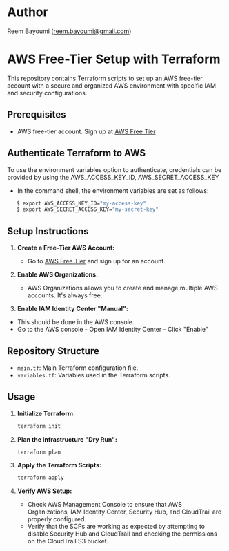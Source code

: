 # Author

Reem Bayoumi (reem.bayoumi@gmail.com)



# AWS Free-Tier Setup with Terraform

This repository contains Terraform scripts to set up an AWS free-tier account with a secure and organized AWS environment with specific IAM and security configurations.

## Prerequisites

- AWS free-tier account. Sign up at [AWS Free Tier](https://aws.amazon.com/free)

## Authenticate Terraform to AWS
To use the environment variables option to authenticate, credentials can be provided by using the AWS_ACCESS_KEY_ID, AWS_SECRET_ACCESS_KEY

- In the command shell, the environment variables are set as follows:

```sh
   $ export AWS_ACCESS_KEY_ID="my-access-key"
   $ export AWS_SECRET_ACCESS_KEY="my-secret-key"
```


## Setup Instructions

1. **Create a Free-Tier AWS Account:**
   - Go to [AWS Free Tier](https://aws.amazon.com/free) and sign up for an account.

2. **Enable AWS Organizations:**
   - AWS Organizations allows you to create and manage multiple AWS accounts. It's always free.

3. **Enable IAM Identity Center "Manual":**
- This should be done in the AWS console.
- Go to the AWS console - Open IAM Identity Center - Click "Enable"

## Repository Structure

- `main.tf`: Main Terraform configuration file.
- `variables.tf`: Variables used in the Terraform scripts.


## Usage

1. **Initialize Terraform:**

    ```sh
   terraform init
    ```

2. **Plan the Infrastructure "Dry Run":**

    ```sh
    terraform plan
    ```

3. **Apply the Terraform Scripts:**

    ```sh
    terraform apply
    ```

4. **Verify AWS Setup:**
   - Check AWS Management Console to ensure that AWS Organizations, IAM Identity Center, Security Hub, and CloudTrail are properly configured.
   - Verify that the SCPs are working as expected by attempting to disable Security Hub and CloudTrail and checking the permissions on the CloudTrail S3 bucket.

